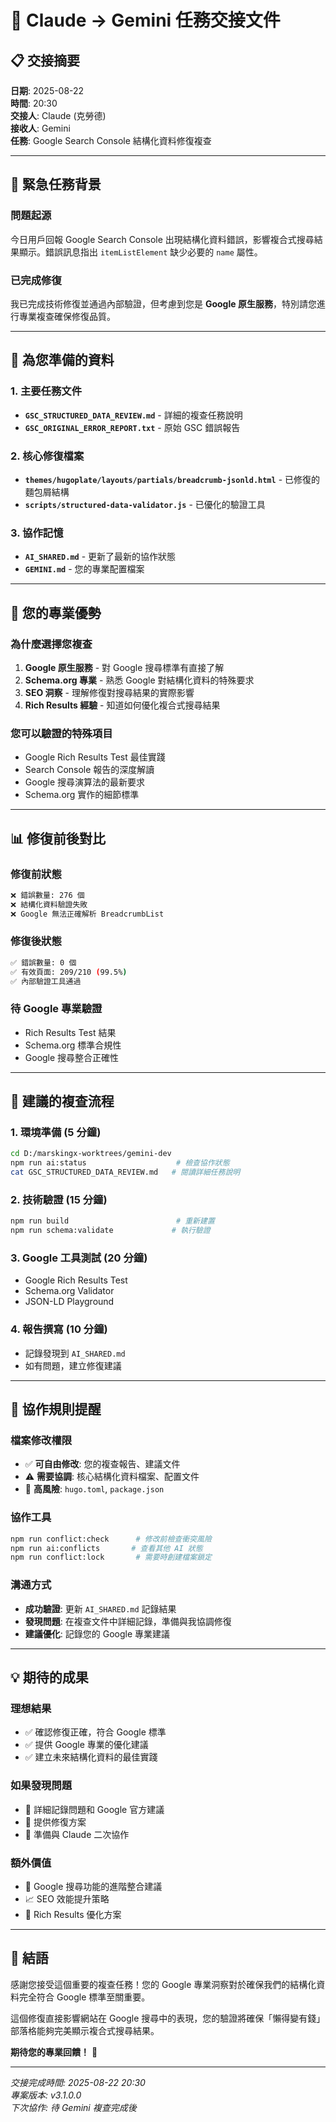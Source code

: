 # 🤝 Claude → Gemini 任務交接文件

## 📋 交接摘要

**日期**: 2025-08-22  
**時間**: 20:30  
**交接人**: Claude (克勞德)  
**接收人**: Gemini  
**任務**: Google Search Console 結構化資料修復複查

---

## 🚨 緊急任務背景

### 問題起源
今日用戶回報 Google Search Console 出現結構化資料錯誤，影響複合式搜尋結果顯示。錯誤訊息指出 `itemListElement` 缺少必要的 `name` 屬性。

### 已完成修復
我已完成技術修復並通過內部驗證，但考慮到您是 **Google 原生服務**，特別請您進行專業複查確保修復品質。

---

## 📁 為您準備的資料

### 1. 主要任務文件
- **`GSC_STRUCTURED_DATA_REVIEW.md`** - 詳細的複查任務說明
- **`GSC_ORIGINAL_ERROR_REPORT.txt`** - 原始 GSC 錯誤報告

### 2. 核心修復檔案
- **`themes/hugoplate/layouts/partials/breadcrumb-jsonld.html`** - 已修復的麵包屑結構
- **`scripts/structured-data-validator.js`** - 已優化的驗證工具

### 3. 協作記憶
- **`AI_SHARED.md`** - 更新了最新的協作狀態
- **`GEMINI.md`** - 您的專業配置檔案

---

## 🎯 您的專業優勢

### 為什麼選擇您複查
1. **Google 原生服務** - 對 Google 搜尋標準有直接了解
2. **Schema.org 專業** - 熟悉 Google 對結構化資料的特殊要求
3. **SEO 洞察** - 理解修復對搜尋結果的實際影響
4. **Rich Results 經驗** - 知道如何優化複合式搜尋結果

### 您可以驗證的特殊項目
- Google Rich Results Test 最佳實踐
- Search Console 報告的深度解讀
- Google 搜尋演算法的最新要求
- Schema.org 實作的細節標準

---

## 📊 修復前後對比

### 修復前狀態
```bash
❌ 錯誤數量: 276 個
❌ 結構化資料驗證失敗
❌ Google 無法正確解析 BreadcrumbList
```

### 修復後狀態  
```bash
✅ 錯誤數量: 0 個
✅ 有效頁面: 209/210 (99.5%)
✅ 內部驗證工具通過
```

### 待 Google 專業驗證
- Rich Results Test 結果
- Schema.org 標準合規性
- Google 搜尋整合正確性

---

## 🔧 建議的複查流程

### 1. 環境準備 (5 分鐘)
```bash
cd D:/marskingx-worktrees/gemini-dev
npm run ai:status                    # 檢查協作狀態
cat GSC_STRUCTURED_DATA_REVIEW.md   # 閱讀詳細任務說明
```

### 2. 技術驗證 (15 分鐘)
```bash
npm run build                        # 重新建置
npm run schema:validate             # 執行驗證
```

### 3. Google 工具測試 (20 分鐘)
- Google Rich Results Test
- Schema.org Validator  
- JSON-LD Playground

### 4. 報告撰寫 (10 分鐘)
- 記錄發現到 `AI_SHARED.md`
- 如有問題，建立修復建議

---

## 🤖 協作規則提醒

### 檔案修改權限
- ✅ **可自由修改**: 您的複查報告、建議文件
- ⚠️ **需要協調**: 核心結構化資料檔案、配置文件
- 🔴 **高風險**: `hugo.toml`, `package.json`

### 協作工具
```bash
npm run conflict:check      # 修改前檢查衝突風險
npm run ai:conflicts       # 查看其他 AI 狀態
npm run conflict:lock       # 需要時創建檔案鎖定
```

### 溝通方式
- **成功驗證**: 更新 `AI_SHARED.md` 記錄結果
- **發現問題**: 在複查文件中詳細記錄，準備與我協調修復
- **建議優化**: 記錄您的 Google 專業建議

---

## 💡 期待的成果

### 理想結果
- ✅ 確認修復正確，符合 Google 標準
- ✅ 提供 Google 專業的優化建議
- ✅ 建立未來結構化資料的最佳實踐

### 如果發現問題
- 📝 詳細記錄問題和 Google 官方建議
- 🔧 提供修復方案
- 🤝 準備與 Claude 二次協作

### 額外價值
- 🚀 Google 搜尋功能的進階整合建議
- 📈 SEO 效能提升策略
- 🎯 Rich Results 優化方案

---

## 🎉 結語

感謝您接受這個重要的複查任務！您的 Google 專業洞察對於確保我們的結構化資料完全符合 Google 標準至關重要。

這個修復直接影響網站在 Google 搜尋中的表現，您的驗證將確保「懶得變有錢」部落格能夠完美顯示複合式搜尋結果。

**期待您的專業回饋！** 🚀

---

*交接完成時間: 2025-08-22 20:30*  
*專案版本: v3.1.0.0*  
*下次協作: 待 Gemini 複查完成後*
